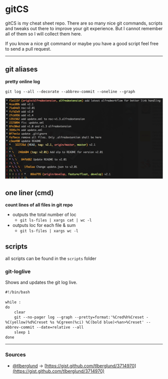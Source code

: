 # gitCS

gitCS is my cheat sheet repo. There are so many nice git commands, scripts and tweaks out there to improve your git experience. But I cannot remember all of them so I will collect them here.

If you know a nice git command or maybe you have a good script feel free to send a pull request.

---
## git aliases

**pretty online log**

`git log --all --decorate --abbrev-commit --oneline --graph`

![pretty git log](images/git-log.png)

## one liner (cmd)

**count lines of all files in git repo**

* outputs the total number of loc
	* `git ls-files | xargs cat | wc -l`
* outputs loc for each file & sum
	* `git ls-files | xargs wc -l`

## scripts

all scripts can be found in the `scripts` folder

### git-loglive
Shows and updates the git log live.

	#!/bin/bash
 
	while :
	do
    	clear
    	git --no-pager log --graph --pretty=format:'%Cred%h%Creset -%C(yellow)%d%Creset %s %Cgreen(%ci) %C(bold blue)<%an>%Creset' --abbrev-commit --date=relative --all
    	sleep 1
	done


---
### Sources

* [@tlberglund](https://github.com/tlberglund) → [https://gist.github.com/tlberglund/3714970](https://gist.github.com/tlberglund/3714970)